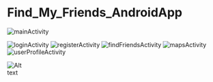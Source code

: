 # Find_My_Friends_AndroidApp
![mainActivity](https://user-images.githubusercontent.com/72797657/225968918-7826f2d0-5f63-46c2-86b4-5f2a5d240d58.png)


![loginActivity](https://user-images.githubusercontent.com/72797657/225971438-65c1894b-de92-495e-8ab2-ea538ff47df9.png)
![registerActivity](https://user-images.githubusercontent.com/72797657/225971478-512f6e53-ac8a-4ddd-b49d-e87a06d9e7c9.png)
![findFriendsActivity](https://user-images.githubusercontent.com/72797657/225971483-4152978d-4cad-4db0-8347-5817ced19efe.png)
![mapsActivity](https://user-images.githubusercontent.com/72797657/225971612-8a4d82ba-3ed2-4b31-b99a-ca5e70ab7607.png)
![userProfileActivity](https://user-images.githubusercontent.com/72797657/225971670-d6903d6b-1d08-4b50-956a-69a44682ab90.png)


<img
  src="D:\CR4.H1_Semestrul2\CALCUL MOBIL_CURS\android background\mainActivity.png"
  alt="Alt text"
  title="Optional title"
  style="display: inline-block; margin: 0 auto; max-width: 50px">
